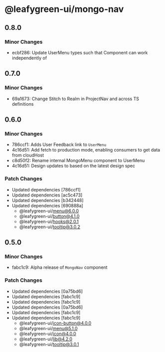 # @leafygreen-ui/mongo-nav

## 0.8.0

### Minor Changes

- ecbf286: Update UserMenu types such that Component can work independently of <MongoNav />

## 0.7.0

### Minor Changes

- 69a1673: Change Stitch to Realm in ProjectNav and across TS definitions

## 0.6.0

### Minor Changes

- 786ccf1: Adds User Feedback link to `UserMenu`
- 4c16d51: Add fetch to production mode, enabling consumers to get data from cloudHost
- c8d50f2: Rename internal MongoMenu component to UserMenu
- 4c16d51: Design updates to <MongoNav /> based on the latest design spec

### Patch Changes

- Updated dependencies [786ccf1]
- Updated dependencies [ac5c473]
- Updated dependencies [b342448]
- Updated dependencies [690888a]
  - @leafygreen-ui/menu@6.0.0
  - @leafygreen-ui/button@4.1.0
  - @leafygreen-ui/hooks@2.0.1
  - @leafygreen-ui/tooltip@3.0.2

## 0.5.0

### Minor Changes

- fabc1c9: Alpha release of `MongoNav` component

### Patch Changes

- Updated dependencies [0a75bd6]
- Updated dependencies [fabc1c9]
- Updated dependencies [fabc1c9]
- Updated dependencies [0a75bd6]
- Updated dependencies [fabc1c9]
- Updated dependencies [fabc1c9]
  - @leafygreen-ui/icon-button@4.0.0
  - @leafygreen-ui/menu@5.1.0
  - @leafygreen-ui/icon@4.0.0
  - @leafygreen-ui/lib@4.2.0
  - @leafygreen-ui/tooltip@3.0.1

